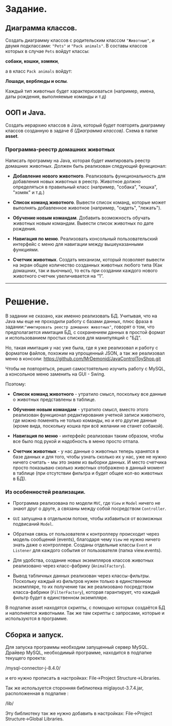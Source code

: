 # Задание.

## Диаграмма классов.
Создать диаграмму классов с родительским классом `"Животные"`, 
и двумя подклассами: `"Pets"` и `"Pack animals"`.
В составы классов которых в случае `Pets` войдут классы:

**собаки, кошки, хомяки**, 

а в класс `Pack animals` войдут: 

**Лошади, верблюды и ослы**.

Каждый тип животных будет характеризоваться 
(например, имена, даты рождения, выполняемые команды и т.д)

## ООП и Java.
Создать иерархию классов в Java, который будет повторять диаграмму классов 
созданную в задаче *6 (Диаграмма классов)*. Схема в папке **asset**.

### Программа-реестр домашних животных
Написать программу на Java, которая будет имитировать реестр домашних животных. 
Должен быть реализован следующий функционал:

- **Добавление нового животного**. Реализовать функциональность для добавления новых животных в реестр. Животное должно определяться в правильный класс (например, "собака", "кошка", "хомяк" и т.д.)

- **Список команд животного**. Вывести список команд, которые может выполнять добавленное животное (например, "сидеть", "лежать").

- **Обучение новым командам**. Добавить возможность обучать животных новым командам. Вывести список животных по дате рождения.

- **Навигация по меню**. Реализовать консольный пользовательский интерфейс с меню для навигации между вышеуказанными функциями.

- **Счетчик животных**. Создать механизм, который позволяет вывести на экран общее количество созданных животных любого типа (Как домашних, так и вьючных), то есть при создании каждого нового животного счетчик увеличивается на “1”.


---
# Решение.

В задании не сказано, как именно реализовать БД. Учитывая, что на Java мы еще не проходили работу с базами данных, плюс фраза в задании:`"имитировать реестр домашних животных"`, говорят о том, что предполагается имитация БД, с сохранением данных в простой формат и использованием простых списков для манипуляций с "БД".

Но, такая имитация у нас уже была, где я уже реализовал и работу с форматом файлов, похожим на упрощенный JSON, а так же реализовал меню в консоли:
https://github.com/MrDemonid/JavaControlToyShop.git


Чтобы не повторяться, решил самостоятельно изучить работу с MySQL, а консольное меню заменить на GUI - Swing. 

Поэтому:

- **Список команд животного** - утратило смысл, поскольку все данные о животных представлены в таблице.

- **Обучение новым командам** - утратило смысл, вместо этого реализован функционал редактирования учетной записи животного, где можно поменять не только команды, но и его другие данные (кроме вида, поскольку кошка при всё желании не станет собакой).

- **Навигация по меню** - интерфейс реализован таким образом, чтобы все было под рукой и надобность в меню просто отпала. 

- **Счетчик животных** - у нас данные о животных теперь хранятся в базе данных и для того, чтобы узнать сколько их у нас, уже не нужно ничего считать - мы это знаем из выборки данных. И место счетчика просто показываю сколько животных отображено в данный момент в таблице (при отсутствии фильтра и будет общее кол-во животных в БД).


### Из особенностей реализации.

- Программа реализована по модели `MVC`, где `View` и `Model` ничего не знают друг о друге, а связаны между собой посредством `Controller`.

- `GUI` запущена в отдельном потоке, чтобы избавиться от возможных подвисаний `Model`.

- Обратная связь от пользователя к контроллеру происходит через модель сообщений (events), благодаря чему `View` не нужно ничего знать даже о контроллере. Созданы отдельные классы `Event` и `Listener` для каждого события от пользователя (папка view.events).

- Для удобства, создание новых экземпляров классов животных реализовано через класс-фабрику (`AnimalFactory`). 

- Вывод табличных данных реализован через классы-фильтры. Поскольку каждый из фильтров нужен только в единственном экземпляре, то их получение так же реализовано посредством класса-фабрики (`FilterFactory`), которая гарантирует, что каждый фильтр будет в единственном экземпляре.

В подпапке asset находятся скрипты, с помощью которых создаётся БД и наполняется животными. Так же там скрипты с запросами, которые и используются в программе.

## Сборка и запуск.

Для запуска программы необходим запущенный сервер MySQL. 
Драйвер MySQL, необходимый программе, находится в подпапке
текущего проекта:

/mysql-connector-j-8.4.0/

и его нужно прописать в настройках: File->Project Structure->Libraries.

Так же используется сторонняя библиотека miglayout-3.7.4.jar,
расположенная в подпапке :

/lib/

Эту библиотеку так же нужно добавить в настройках: 
File->Project Structure->Global Libraries.



